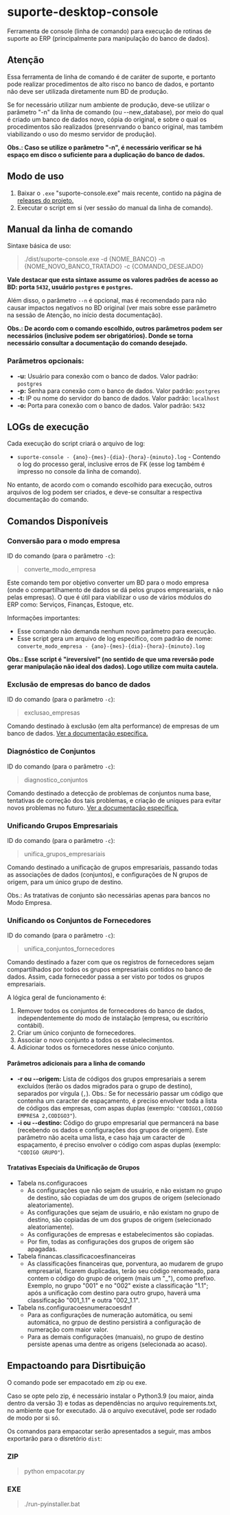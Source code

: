 # suporte-desktop-console
Ferramenta de console (linha de comando) para execução de rotinas de suporte ao ERP (principalmente para manipulação do banco de dados).

## Atenção

Essa ferramenta de linha de comando é de caráter de suporte, e portanto pode realizar procedimentos de alto risco no banco de dados, e portanto não deve ser utilizada diretamente num BD de produção.

Se for necessário utilizar num ambiente de produção, deve-se utilizar o parâmetro "-n" da linha de comando (ou --new_database), por meio do qual é criado um banco de dados novo, cópia do original, e sobre o qual os procedimentos são realizados (presenrvando o banco original, mas também viabilizando o uso do mesmo servidor de produção).

**Obs.: Caso se utilize o parâmetro "-n", é necessário verificar se há espaço em disco o suficiente para a duplicação do banco de dados.**

## Modo de uso

1. Baixar o `.exe` "suporte-console.exe" mais recente, contido na página de [releases do projeto.](https://github.com/Nasajon/suporte-desktop-console/releases)
2. Executar o script em si (ver sessão do manual da linha de comando).

## Manual da linha de comando

Sintaxe básica de uso:

> ./dist/suporte-console.exe -d {NOME_BANCO} -n {NOME_NOVO_BANCO_TRATADO} -c {COMANDO_DESEJADO}

**Vale destacar que esta sintaxe assume os valores padrões de acesso ao BD: porta ```5432```, usuário ```postgres``` e ```postgres```.**

Além disso, o parâmetro ```--n``` é opcional, mas é recomendado para não causar impactos negativos no BD original (ver mais sobre esse parâmetro na sessão de Atenção, no início desta documentação).

**Obs.: De acordo com o comando escolhido, outros parâmetros podem ser necessários (inclusive podem ser obrigatórios). Donde se torna necessário consultar a documentação do comando desejado.**

### Parâmetros opcionais:

* **-u:** Usuário para conexão com o banco de dados. Valor padrão: ```postgres```
* **-p:** Senha para conexão com o banco de dados. Valor padrão: ```postgres```
* **-t:** IP ou nome do servidor do banco de dados. Valor padrão: ```localhost```
* **-o:** Porta para conexão com o banco de dados. Valor padrão: ```5432```

## LOGs de execução

Cada execução do script criará o arquivo de log:

* ```suporte-console - {ano}-{mes}-{dia}-{hora}-{minuto}.log``` - Contendo o log do processo geral, inclusive erros de FK (esse log também é impresso no console da linha de comando).

No entanto, de acordo com o comando escolhido para execução, outros arquivos de log podem ser criados, e deve-se consultar a respectiva documentação do comando.

## Comandos Disponíveis

### Conversão para o modo empresa

ID do comando (para o parâmetro ```-c```):

> converte_modo_empresa

Este comando tem por objetivo converter um BD para o modo empresa (onde o compartilhamento de dados se dá pelos grupos empresariais, e não pelas empresas). O que é útil para viabilizar o uso de vários módulos do ERP como: Serviços, Finanças, Estoque, etc.

Informações importantes:

* Esse comando não demanda nenhum novo parâmetro para execução.
* Esse script gera um arquivo de log específico, com padrão de nome: ```converte_modo_empresa - {ano}-{mes}-{dia}-{hora}-{minuto}.log```

**Obs.: Esse script é "ireversível" (no sentido de que uma reversão pode gerar manipulação não ideal dos dados). Logo utilize com muita cautela.**


### Exclusão de empresas do banco de dados

ID do comando (para o parâmetro ```-c```):

> exclusao_empresas

Comando destinado à exclusão (em alta performance) de empresas de um banco de dados. [Ver a documentação específica.](suporte_console/exclusao_empresas/README.md)

### Diagnóstico de Conjuntos

ID do comando (para o parâmetro ```-c```):

> diagnostico_conjuntos

Comando destinado a detecção de problemas de conjuntos numa base, tentativas de correção dos tais problemas, e criação de uniques para evitar novos problemas no futuro. [Ver a documentação específica.](suporte_console/diagnostico_conjuntos/README.md)

### Unificando Grupos Empresariais

ID do comando (para o parâmetro ```-c```):

> unifica_grupos_empresariais

Comando destinado a unificação de grupos empresariais, passando todas as associações de dados (conjuntos), e configurações de N grupos de origem, para um único grupo de destino.

Obs.: As tratativas de conjunto são necessárias apenas para bancos no Modo Empresa.

### Unificando os Conjuntos de Fornecedores

ID do comando (para o parâmetro ```-c```):

> unifica_conjuntos_fornecedores

Comando destinado a fazer com que os registros de fornecedores sejam compartilhados por todos os grupos empresariais contidos no banco de dados. Assim, cada fornecedor passa a ser visto por todos os grupos empresariais.

A lógica geral de funcionamento é:

1. Remover todos os conjuntos de fornecedores do banco de dados, independentemente do modo de instalação (empresa, ou escritório contábil).
2. Criar um único conjunto de fornecedores.
3. Associar o novo conjunto a todos os estabelecimentos.
4. Adicionar todos os fornecedores nesse único conjunto.

#### Parâmetros adicionais para a linha de comando

* **-r ou --origem:** Lista de códigos dos grupos empresariais a serem excluídos (terão os dados migrados para o grupo de destino), separados por vírgula (```,```). Obs.: Se for necessário passar um código que contenha um caracter de espaçamento, é preciso envolver toda a lista de códigos das empresas, com aspas duplas (exemplo: ```"CODIGO1,CODIGO EMPRESA 2,CODIGO3"```).
* **-i ou --destino:** Código do grupo empresarial que permancerá na base (recebendo os dados e configurações dos grupos de origem). Este parâmetro não aceita uma lista, e caso haja um caracter de espaçamento, é preciso envolver o código com aspas duplas (exemplo: ```"CODIGO GRUPO"```).

#### Tratativas Especiais da Unificação de Grupos

* Tabela ns.configuracoes
  * As configurações que não sejam de usuário, e não existam no grupo de destino, são copiadas de um dos grupos de origem (selecionado aleatoriamente).
  * As configurações que sejam de usuário, e não existam no grupo de destino, são copiadas de um dos grupos de origem (selecionado aleatoriamente).
  * As configurações de empresas e estabelecimentos são copiadas.
  * Por fim, todas as configurações dos grupos de origem são apagadas.
* Tabela financas.classificacoesfinanceiras
  * As classificações financeiras que, porventura, ao mudarem de grupo empresarial, ficarem duplicadas, terão seu código renomeado, para contem o código do grupo de origem (mais um "_"), como prefixo. Exemplo, no grupo "001" e no "002" existe a classificação "1.1"; após a unificação com destino para outro grupo, haverá uma classificação "001_1.1" e outra "002_1.1".
* Tabela ns.configuracoesnumeracoesdnf
  * Para as configurações de numeração automática, ou semi automática, no grpuo de destino persistirá a configuração de numeração com maior valor.
  * Para as demais configurações (manuais), no grupo de destino persiste apenas uma dentre as origens (selecionada ao acaso).

## Empactoando para Disrtibuição

O comando pode ser empacotado em zip ou exe.

Caso se opte pelo zip, é necessário instalar o Python3.9 (ou maior, ainda dentro da versão 3) e todas as dependências no arquivo requirements.txt, no ambiente que for executado. Já o arquivo executável, pode ser rodado de modo por si só.

Os comandos para empacotar serão apresentados a seguir, mas ambos exportarão para o disretório `dist`:

### ZIP

> python empacotar.py

### EXE

> ./run-pyinstaller.bat
